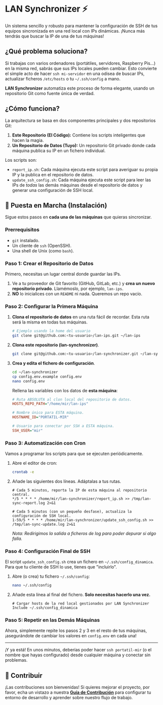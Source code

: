 #  LAN Synchronizer ⚡

Un sistema sencillo y robusto para mantener la configuración de SSH de tus equipos sincronizada en una red local con IPs dinámicas. ¡Nunca más tendrás que buscar la IP de una de tus máquinas!

## ¿Qué problema soluciona?

Si trabajas con varios ordenadores (portátiles, servidores, Raspberry Pis...) en la misma red, sabrás que sus IPs locales pueden cambiar. Esto convierte el simple acto de hacer `ssh mi-servidor` en una odisea de buscar IPs, actualizar ficheros `/etc/hosts` o tu `~/.ssh/config` a mano.

**LAN Synchronizer** automatiza este proceso de forma elegante, usando un repositorio Git como fuente única de verdad.

## ¿Cómo funciona?

La arquitectura se basa en dos componentes principales y dos repositorios Git:

1.  **Este Repositorio (El Código):** Contiene los scripts inteligentes que hacen la magia.
2.  **Un Repositorio de Datos (Tuyo):** Un repositorio Git privado donde cada máquina publica su IP en un fichero individual.

Los scripts son:
*   `report_ip.sh`: Cada máquina ejecuta este script para averiguar su propia IP y la publica en el repositorio de datos.
*   `update_ssh_config.sh`: Cada máquina ejecuta este script para leer las IPs de *todas* las demás máquinas desde el repositorio de datos y generar una configuración de SSH local.

## 🚀 Puesta en Marcha (Instalación)

Sigue estos pasos en **cada una de las máquinas** que quieras sincronizar.

### Prerrequisitos
*   `git` instalado.
*   Un cliente de `ssh` (OpenSSH).
*   Una shell de Unix (como `bash`).

### Paso 1: Crear el Repositorio de Datos

Primero, necesitas un lugar central donde guardar las IPs.

1.  Ve a tu proveedor de Git favorito (GitHub, GitLab, etc.) y **crea un nuevo repositorio privado**. Llamémoslo, por ejemplo, `lan-ips`.
2.  **NO** lo inicialices con un `README` ni nada. Queremos un repo vacío.

### Paso 2: Configurar la Primera Máquina

1.  **Clona el repositorio de datos** en una ruta fácil de recordar. Esta ruta será la misma en todas tus máquinas.
    ```bash
    # Ejemplo usando la home del usuario
    git clone git@github.com:<tu-usuario>/lan-ips.git ~/lan-ips
    ```

2.  **Clona este repositorio (lan-synchronizer)**.
    ```bash
    git clone git@github.com:<tu-usuario>/lan-synchronizer.git ~/lan-synchronizer
    ```

3.  **Crea y edita el fichero de configuración**.
    ```bash
    cd ~/lan-synchronizer
    cp config.env.example config.env
    nano config.env
    ```
    Rellena las variables con los datos de **esta máquina**:
    ```ini
    # Ruta ABSOLUTA al clon local del repositorio de datos.
    HOSTS_REPO_PATH="/home/mir/lan-ips"

    # Nombre único para ESTA máquina.
    HOSTNAME_ID="PORTATIL-MIR"

    # Usuario para conectar por SSH a ESTA máquina.
    SSH_USER="mir"
    ```

### Paso 3: Automatización con Cron

Vamos a programar los scripts para que se ejecuten periódicamente.

1.  Abre el editor de cron:
    ```bash
    crontab -e
    ```
2.  Añade las siguientes dos líneas. Adáptalas a tus rutas.

    ```crontab
    # Cada 5 minutos, reporta la IP de esta máquina al repositorio central.
    */5 * * * * /home/mir/lan-synchronizer/report_ip.sh >> /tmp/lan-sync-report.log 2>&1

    # Cada 5 minutos (con un pequeño desfase), actualiza la configuración de SSH local.
    1-59/5 * * * * /home/mir/lan-synchronizer/update_ssh_config.sh >> /tmp/lan-sync-update.log 2>&1
    ```
    *Nota: Redirigimos la salida a ficheros de log para poder depurar si algo falla.*

### Paso 4: Configuración Final de SSH

El script `update_ssh_config.sh` crea un fichero en `~/.ssh/config_dinamica`. Para que tu cliente de SSH lo use, tienes que "incluirlo".

1.  Abre (o crea) tu fichero `~/.ssh/config`:
    ```bash
    nano ~/.ssh/config
    ```
2.  Añade esta línea al final del fichero. **Solo necesitas hacerlo una vez.**
    ```
    # Cargar hosts de la red local gestionados por LAN Synchronizer
    Include ~/.ssh/config_dinamica
    ```

### Paso 5: Repetir en las Demás Máquinas

Ahora, simplemente repite los pasos 2 y 3 en el resto de tus máquinas, ¡asegurándote de cambiar los valores en `config.env` en cada una!

---

¡Y ya está! En unos minutos, deberías poder hacer `ssh portatil-mir` (o el nombre que hayas configurado) desde cualquier máquina y conectar sin problemas.

## 🤝 Contribuir

¡Las contribuciones son bienvenidas! Si quieres mejorar el proyecto, por favor, echa un vistazo a nuestra [**Guía de Contribución**](./CONTRIBUTING.md) para configurar tu entorno de desarrollo y aprender sobre nuestro flujo de trabajo.
